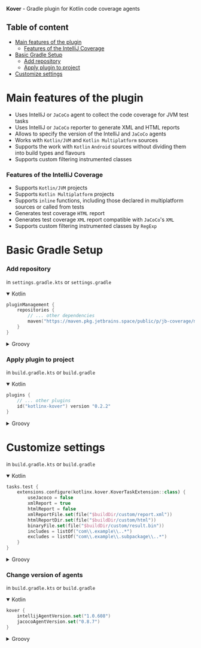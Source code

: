 **Kover** - Gradle plugin for Kotlin code coverage agents

## Table of content
- [Main features of the plugin](#main-features-of-the-plugin)
  - [Features of the IntelliJ Coverage](#features-of-the-intellij-coverage)
- [Basic Gradle Setup](#basic-gradle-setup)
  - [Add repository](#add-repository)
  - [Apply plugin to project](#apply-plugin-to-project)
- [Customize settings](#customize-settings)

# Main features of the plugin
* Uses IntelliJ or `JaCoCo` agent to collect the code coverage for JVM test tasks
* Uses IntelliJ or `JaCoCo` reporter to generate XML and HTML reports
* Allows to specify the version of the IntelliJ and `JaCoCo` agents
* Works with `Kotlin/JVM` and `Kotlin Multiplatform` sources
* Supports the work with `Kotlin` `Android` sources without dividing them into build types and flavours
* Supports custom filtering instrumented classes

### Features of the IntelliJ Coverage
* Supports `Kotlin/JVM` projects
* Supports `Kotlin Multiplatform` projects
* Supports `inline` functions, including those declared in multiplatform sources or called from tests
* Generates test coverage `HTML` report
* Generates test coverage `XML` report compatible with `JaCoCo`'s `XML`
* Supports custom filtering instrumented classes by `RegExp`


# Basic Gradle Setup

### Add repository
in `settings.gradle.kts` or `settings.gradle`

<details open>
<summary>Kotlin</summary>
    
```kotlin
pluginManagement {
    repositories {
        // ... other dependencies
        maven("https://maven.pkg.jetbrains.space/public/p/jb-coverage/maven")
    }
}
```
</details>

<details>
<summary>Groovy</summary>
    
```groovy
pluginManagement {
    repositories {
        // ... other dependencies
        maven { url 'https://maven.pkg.jetbrains.space/public/p/jb-coverage/maven' }
    }
}
```
</details>

### Apply plugin to project
in `build.gradle.kts` or `build.gradle`

<details open>
<summary>Kotlin</summary>
    
```kotlin
plugins {
    // ... other plugins
    id("kotlinx-kover") version "0.2.2"
}
```
</details>

<details>
<summary>Groovy</summary>

```groovy
plugins {
    // ... other plugins
    id 'kotlinx-kover' version '0.2.2'
}
```
</details>
   
# Customize settings
in `build.gradle.kts` or `build.gradle`

<details open>
<summary>Kotlin</summary>
    
```kotlin
tasks.test {
    extensions.configure(kotlinx.kover.KoverTaskExtension::class) {
        useJacoco = false
        xmlReport = true
        htmlReport = false
        xmlReportFile.set(file("$buildDir/custom/report.xml"))
        htmlReportDir.set(file("$buildDir/custom/html"))
        binaryFile.set(file("$buildDir/custom/result.bin"))
        includes = listOf("com\\.example\\..*")
        excludes = listOf("com\\.example\\.subpackage\\..*")
    }
}
```
</details>

<details>
<summary>Groovy</summary>
    
```groovy
tasks.test {
    kover {
        useJacoco = false
        xmlReport = true
        htmlReport = false
        xmlReportFile.set(file("$buildDir/custom/report.xml"))
        htmlReportDir.set(file("$buildDir/custom/html"))
        binaryFile.set(file("$buildDir/custom/result.bin"))
        includes = ['com\\.example\\..*']
        excludes = ['com\\.example\\.subpackage\\..*']
    }
}
```
</details>

### Change version of agents
in `build.gradle.kts` or `build.gradle`

<details open>
<summary>Kotlin</summary>
    
```kotlin
kover {
    intellijAgentVersion.set("1.0.608")
    jacocoAgentVersion.set("0.8.7")
}
```
</details>

<details>
<summary>Groovy</summary>
    
```groovy
kover {
    intellijAgentVersion.set("1.0.608")
    jacocoAgentVersion.set("0.8.7")
}
```
</details>

